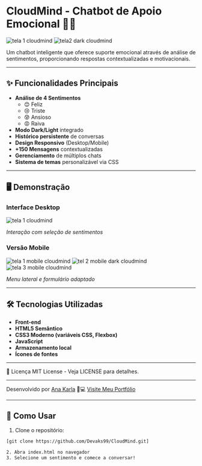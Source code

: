 # CloudMind - Chatbot de Apoio Emocional 🤖💬

![tela 1 cloudmind](https://github.com/user-attachments/assets/238b18d8-8e7d-456d-a522-0cf3efaa9c11)
![tela2 dark cloudmind](https://github.com/user-attachments/assets/e4be0b3b-4b80-4d3b-a65c-39c1a7aeffba)


Um chatbot inteligente que oferece suporte emocional através de análise de sentimentos, proporcionando respostas contextualizadas e motivacionais.

---

## ✨ Funcionalidades Principais
- **Análise de 4 Sentimentos**
  - 😊 Feliz
  - 😢 Triste
  - 😰 Ansioso
  - 😡 Raiva
- **Modo Dark/Light** integrado
- **Histórico persistente** de conversas
- **Design Responsivo** (Desktop/Mobile)
- **+150 Mensagens** contextualizadas
- **Gerenciamento** de múltiplos chats
- **Sistema de temas** personalizável via CSS

---

## 🖥️ Demonstração
### Interface Desktop
![tela 1 cloudmind](https://github.com/user-attachments/assets/389ef724-137d-49b4-8dec-d7ebc8068d2b)

*Interação com seleção de sentimentos*

### Versão Mobile
![tela 1 mobile cloudmind](https://github.com/user-attachments/assets/8555007a-6154-4975-8a3e-a5af3d61d2ed)
![tel 2 mobile dark cloudmind](https://github.com/user-attachments/assets/29a5fd42-4588-40aa-a7de-9aab35ca6089)
![tela 3 mobile cloudmind](https://github.com/user-attachments/assets/725db86a-379c-46d5-8a35-95cfc79fd747)

*Menu lateral e formulário adaptado*



---

## 🛠️ Tecnologias Utilizadas
- **Front-end**
- **HTML5 Semântico**
- **CSS3 Moderno (variáveis ​​CSS, Flexbox)**
- **JavaScript**
- **Armazenamento local**
- **Ícones de fontes**

---

📄 Licença
MIT License - Veja LICENSE para detalhes.

---

Desenvolvido por [Ana Karla](https://github.com/Devaks99) 👩💻 [Visite Meu Portfólio](https://devaks99.github.io/portifolio/)

---

## 🚀 Como Usar
1. Clone o repositório:
```bash
[git clone https://github.com/Devaks99/CloudMind.git]

2. Abra index.html no navegador
3. Selecione um sentimento e comece a conversar!



